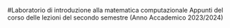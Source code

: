 #Laboratorio di introduzione alla matematica computazionale
Appunti del corso delle lezioni del secondo semestre (Anno Accademico 2023/2024)
